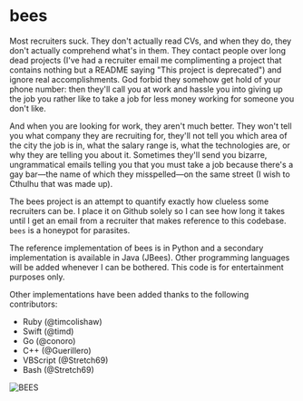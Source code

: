 # bees

Most recruiters suck. They don't actually read CVs, and when they do, they don't actually comprehend what's in them. They contact people over long dead projects (I've had a recruiter email me complimenting a project that contains nothing but a README saying "This project is deprecated") and ignore real accomplishments. God forbid they somehow get hold of your phone number: then they'll call you at work and hassle you into giving up the job you rather like to take a job for less money working for someone you don't like.

And when you are looking for work, they aren't much better. They won't tell you what company they are recruiting for, they'll not tell you which area of the city the job is in, what the salary range is, what the technologies are, or why they are telling you about it. Sometimes they'll send you bizarre, ungrammatical emails telling you that you must take a job because there's a gay bar—the name of which they misspelled—on the same street (I wish to Cthulhu that was made up).

The bees project is an attempt to quantify exactly how clueless some recruiters can be. I place it on Github solely so I can see how long it takes until I get an email from a recruiter that makes reference to this codebase. `bees` is a honeypot for parasites.

The reference implementation of bees is in Python and a secondary implementation is available in Java (JBees). Other programming languages will be added whenever I can be bothered. This code is for entertainment purposes only.

Other implementations have been added thanks to the following contributors:

* Ruby (@timcolishaw)
* Swift (@timd)
* Go (@conoro)
* C++ (@Guerillero)
* VBScript (@Stretch69)
* Bash (@Stretch69)

![BEES](https://i.imgur.com/R1raY.gif)
